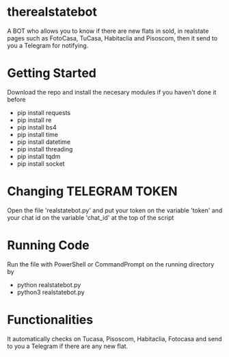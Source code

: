 # therealstatebot
A BOT who allows you to know if there are new flats in sold, in realstate pages such as FotoCasa, TuCasa, Habitaclia and Pisoscom, then it send to you a Telegram for notifying.
# Getting Started
Download the repo and install the necesary modules if you haven't done it before
* pip install requests
* pip install re
* pip install bs4
* pip install time
* pip install datetime
* pip install threading
* pip install tqdm
* pip install socket
# Changing TELEGRAM TOKEN
Open the file 'realstatebot.py' and put your token on the variable 'token' and your chat id on the variable 'chat_id' at the top of the script
# Running Code
Run the file with PowerShell or CommandPrompt on the running directory by
* python realstatebot.py
* python3 realstatebot.py
# Functionalities
It automatically checks on Tucasa, Pisoscom, Habitaclia, Fotocasa and send to you a Telegram if there are any new flat.

